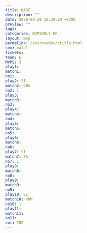 ```yaml
---
title: KAOZ
description: ""
date: 2020-08-29 10:29:20 +0700
preview: ""
tags: 
categories: MVPSONLY EP
layout: mvp
permalink: /entrenador/:title.html
sex: male1
tickets: 
team: E
MVPS: 3
play1: 
match1: 
no1: 
play2: SI
match2: OBS
no2: 1
play3: 
match3: 
no3: 
play4: 
match4: 
no4: 
play5: 
match5: 
no5: 
play6: 
match6: 
no6: 
play7: SI
match7: EA
no7: 1
play8: 
match8: 
no8: 
play9: 
match9: 
no9: 
play10: SI
match10: VNM
no10: 1
play11: 
match11: 
no11:
rol: TOP
---
```

